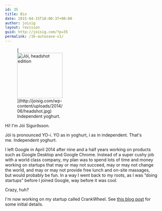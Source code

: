```yaml
---
id: 35
title: Bio
date: 2015-04-15T18:00:37+00:00
author: joisig
layout: revision
guid: http://joisig.com/?p=35
permalink: /16-autosave-v1/
---
```

<figure id="attachment_7" aria-describedby="caption-attachment-7" style="width: 150px" class="wp-caption alignright">[<img class="wp-image-7 size-thumbnail" src="http://joisig.com/wp-content/uploads/2014/06/headshot-150x150.jpg" alt="Jói, headshot edition" width="150" height="150" srcset="http://joisig.com/wp-content/uploads/2014/06/headshot-150x150.jpg 150w, http://joisig.com/wp-content/uploads/2014/06/headshot-300x300.jpg 300w, http://joisig.com/wp-content/uploads/2014/06/headshot.jpg 323w" sizes="(max-width: 150px) 100vw, 150px" />](http://joisig.com/wp-content/uploads/2014/06/headshot.jpg)<figcaption id="caption-attachment-7" class="wp-caption-text">Independent yoghurt.</figcaption></figure>

Hi! I'm Jói Sigurðsson.

Jói is pronounced YO-i. YO as in yoghurt, i as in independent. That's me. Independent yoghurt.

I left Google in April 2014 after nine and a half years working on products such as Google Desktop and Google Chrome. Instead of a super cushy job with a world class company, my plan was to spend lots of time and money working on startups that may or may not succeed, may or may not change the world, and may or may not provide free lunch and on-site massages, but would probably be fun. In a way I went back to my roots, as I was &#8220;doing startups&#8221; before I joined Google, way before it was cool.

Crazy, huh?

I'm now working on my startup called CrankWheel. See [this blog post](http://joisig.com/?p=28 "Introducing CrankWheel") for some initial details.